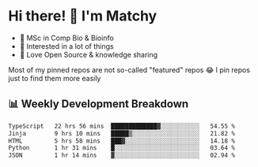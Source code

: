 # Hi there! 👋 I'm Matchy

- 🧬 MSc in Comp Bio & Bioinfo
- 🎈 Interested in a lot of things
- 💜 Love Open Source & knowledge sharing

Most of my pinned repos are not so-called "featured" repos 😂 I pin repos just to find them more easily

## 📊 Weekly Development Breakdown

<!--START_SECTION:waka-->

```txt
TypeScript   22 hrs 56 mins  █████████████▓░░░░░░░░░░░   54.55 %
Jinja        9 hrs 10 mins   █████▒░░░░░░░░░░░░░░░░░░░   21.82 %
HTML         5 hrs 58 mins   ███▓░░░░░░░░░░░░░░░░░░░░░   14.18 %
Python       1 hr 31 mins    █░░░░░░░░░░░░░░░░░░░░░░░░   03.64 %
JSON         1 hr 14 mins    ▓░░░░░░░░░░░░░░░░░░░░░░░░   02.94 %
```

<!--END_SECTION:waka-->
